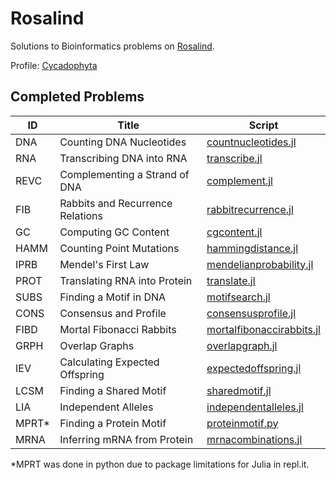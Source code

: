 # Rosalind
Solutions to Bioinformatics problems on [Rosalind](http://rosalind.info/problems/list-view/).

Profile: [Cycadophyta](http://rosalind.info/users/Cycadophyta/)


## Completed Problems
|ID     |Title                              |Script     |
|-------|-----------------------------------|-----------|
|DNA	|Counting DNA Nucleotides           |[countnucleotides.jl](./bioinformatics-stronghold/countnucleotides.jl)       |
|RNA	|Transcribing DNA into RNA          |[transcribe.jl](./bioinformatics-stronghold/transcribe.jl)             |
|REVC	|Complementing a Strand of DNA      |[complement.jl](./bioinformatics-stronghold/complement.jl)             |
|FIB	|Rabbits and Recurrence Relations   |[rabbitrecurrence.jl](./bioinformatics-stronghold/rabbitrecurrence.jl)       |
|GC	    |Computing GC Content               |[cgcontent.jl](./bioinformatics-stronghold/cgcontent.jl)              |
|HAMM	|Counting Point Mutations           |[hammingdistance.jl](./bioinformatics-stronghold/hammingdistance.jl)        |
|IPRB	|Mendel's First Law                 |[mendelianprobability.jl](./bioinformatics-stronghold/mendelianprobability.jl)   |
|PROT	|Translating RNA into Protein       |[translate.jl](./bioinformatics-stronghold/translate.jl)              |
|SUBS	|Finding a Motif in DNA             |[motifsearch.jl](./bioinformatics-stronghold/motifsearch.jl)            |
|CONS	|Consensus and Profile              |[consensusprofile.jl](./bioinformatics-stronghold/consensusprofile.jl)       |
|FIBD	|Mortal Fibonacci Rabbits           |[mortalfibonaccirabbits.jl](./bioinformatics-stronghold/mortalfibonaccirabbits.jl) |
|GRPH	|Overlap Graphs                     |[overlapgraph.jl](./bioinformatics-stronghold/overlapgraph.jl)           |
|IEV	|Calculating Expected Offspring     |[expectedoffspring.jl](./bioinformatics-stronghold/expectedoffspring.jl)      |
|LCSM	|Finding a Shared Motif             |[sharedmotif.jl](./bioinformatics-stronghold/sharedmotif.jl)            |
|LIA	|Independent Alleles                |[independentalleles.jl](./bioinformatics-stronghold/independentalleles.jl)     |
|MPRT*	|Finding a Protein Motif            |[proteinmotif.py](./bioinformatics-stronghold/proteinmotif.py)           |
|MRNA	|Inferring mRNA from Protein        |[mrnacombinations.jl](./bioinformatics-stronghold/mrnacombinations.jl)       |


*MPRT was done in python due to package limitations for Julia in repl.it.